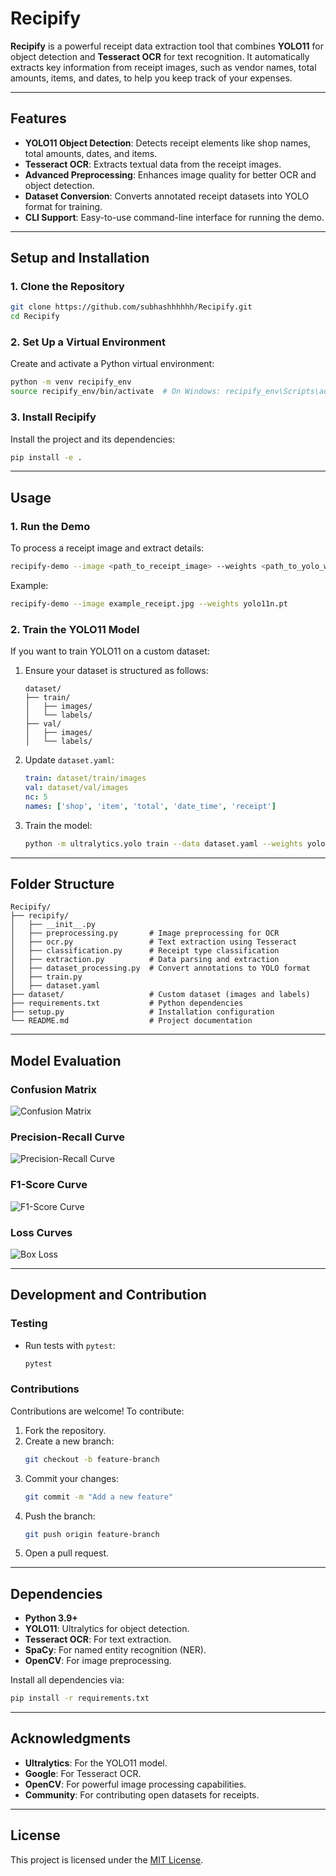 # **Recipify**

**Recipify** is a powerful receipt data extraction tool that combines **YOLO11** for object detection and **Tesseract OCR** for text recognition. It automatically extracts key information from receipt images, such as vendor names, total amounts, items, and dates, to help you keep track of your expenses.

---

## **Features**
- **YOLO11 Object Detection**: Detects receipt elements like shop names, total amounts, dates, and items.
- **Tesseract OCR**: Extracts textual data from the receipt images.
- **Advanced Preprocessing**: Enhances image quality for better OCR and object detection.
- **Dataset Conversion**: Converts annotated receipt datasets into YOLO format for training.
- **CLI Support**: Easy-to-use command-line interface for running the demo.

---

## **Setup and Installation**

### **1. Clone the Repository**
```bash
git clone https://github.com/subhashhhhhh/Recipify.git
cd Recipify
```

### **2. Set Up a Virtual Environment**
Create and activate a Python virtual environment:
```bash
python -m venv recipify_env
source recipify_env/bin/activate  # On Windows: recipify_env\Scripts\activate
```

### **3. Install Recipify**
Install the project and its dependencies:
```bash
pip install -e .
```

---

## **Usage**

### **1. Run the Demo**
To process a receipt image and extract details:
```bash
recipify-demo --image <path_to_receipt_image> --weights <path_to_yolo_weights>
```

Example:
```bash
recipify-demo --image example_receipt.jpg --weights yolo11n.pt
```

### **2. Train the YOLO11 Model**
If you want to train YOLO11 on a custom dataset:
1. Ensure your dataset is structured as follows:
   ```
   dataset/
   ├── train/
   │   ├── images/
   │   └── labels/
   ├── val/
   │   ├── images/
   │   └── labels/
   ```

2. Update `dataset.yaml`:
   ```yaml
   train: dataset/train/images
   val: dataset/val/images
   nc: 5
   names: ['shop', 'item', 'total', 'date_time', 'receipt']
   ```

3. Train the model:
   ```bash
   python -m ultralytics.yolo train --data dataset.yaml --weights yolo11n.pt --epochs 50
   ```

---

## **Folder Structure**
```
Recipify/
├── recipify/
│   ├── __init__.py
│   ├── preprocessing.py       # Image preprocessing for OCR
│   ├── ocr.py                 # Text extraction using Tesseract
│   ├── classification.py      # Receipt type classification
│   ├── extraction.py          # Data parsing and extraction
│   ├── dataset_processing.py  # Convert annotations to YOLO format
│   ├── train.py
│   ├── dataset.yaml
├── dataset/                   # Custom dataset (images and labels)
├── requirements.txt           # Python dependencies
├── setup.py                   # Installation configuration
└── README.md                  # Project documentation
```

---

## **Model Evaluation**

### **Confusion Matrix**
![Confusion Matrix](runs/detect/train2/confusion_matrix_normalized.png)

### **Precision-Recall Curve**
![Precision-Recall Curve](runs/detect/train2/PR_curve.png)

### **F1-Score Curve**
![F1-Score Curve](runs/detect/train2/F1_curve.png)

### **Loss Curves**
![Box Loss](runs/detect/train2/results.png)

---

## **Development and Contribution**

### **Testing**
- Run tests with `pytest`:
  ```bash
  pytest
  ```

### **Contributions**
Contributions are welcome! To contribute:
1. Fork the repository.
2. Create a new branch:
   ```bash
   git checkout -b feature-branch
   ```
3. Commit your changes:
   ```bash
   git commit -m "Add a new feature"
   ```
4. Push the branch:
   ```bash
   git push origin feature-branch
   ```
5. Open a pull request.

---

## **Dependencies**
- **Python 3.9+**
- **YOLO11**: Ultralytics for object detection.
- **Tesseract OCR**: For text extraction.
- **SpaCy**: For named entity recognition (NER).
- **OpenCV**: For image preprocessing.

Install all dependencies via:
```bash
pip install -r requirements.txt
```

---

## **Acknowledgments**
- **Ultralytics**: For the YOLO11 model.
- **Google**: For Tesseract OCR.
- **OpenCV**: For powerful image processing capabilities.
- **Community**: For contributing open datasets for receipts.

---

## **License**
This project is licensed under the [MIT License](LICENSE).
